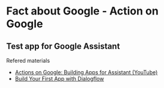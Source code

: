 # Fact about Google - Action on Google
## Test app for Google Assistant
Refered materials 
 - [Actions on Google: Building Apps for Assistant (YouTube)](https://www.youtube.com/watch?v=ZvyrvowZ4wQ)
 - [Build Your First App with Dialogflow](https://developers.google.com/actions/dialogflow/first-app)

